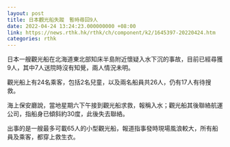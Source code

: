```yaml
---
layout: post
title: 日本觀光船失蹤　暫時尋回9人
date: 2022-04-24 13:24:23.000000000 +08:00
link: https://news.rthk.hk/rthk/ch/component/k2/1645397-20220424.htm
categories: rthk
---
```


日本一艘觀光船在北海道東北部知床半島附近懷疑入水下沉的事故，目前已經尋獲9人，其中7人送院時沒有知覺，兩人情況未明。

觀光船上有24名乘客，包括2名兒童，以及兩名船員共26人，仍有17人有待搜救。

海上保安廳說，當地星期六下午接到觀光船求救，報稱入水；觀光船其後聯絡航運公司，指船身已傾斜約30度，此後失去聯絡。

出事的是一艘最多可載65人的小型觀光船，報道指事發時現場風浪較大，所有船員及乘客，都穿上救生衣。

